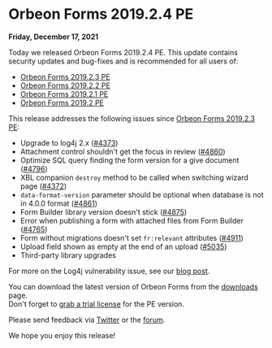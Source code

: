 # Orbeon Forms 2019.2.4 PE

__Friday, December 17, 2021__

Today we released Orbeon Forms 2019.2.4 PE. This update contains security updates and bug-fixes and is recommended for all users of:

- [Orbeon Forms 2019.2.3 PE](orbeon-forms-2019.2.3.md)
- [Orbeon Forms 2019.2.2 PE](orbeon-forms-2019.2.2.md)
- [Orbeon Forms 2019.2.1 PE](orbeon-forms-2019.2.1.md)
- [Orbeon Forms 2019.2 PE](orbeon-forms-2019.2.md)

This release addresses the following issues since [Orbeon Forms 2019.2.3 PE](orbeon-forms-2019.2.3.md):

- Upgrade to log4j 2.x ([\#4373](https://github.com/orbeon/orbeon-forms/issues/4373))
- Attachment control shouldn't get the focus in review ([\#4860](https://github.com/orbeon/orbeon-forms/issues/4860))
- Optimize SQL query finding the form version for a give document ([\#4796](https://github.com/orbeon/orbeon-forms/issues/4796))
- XBL companion `destroy` method to be called when switching wizard page ([\#4372](https://github.com/orbeon/orbeon-forms/issues/4372))
- `data-format-version` parameter should be optional when database is not in 4.0.0 format ([\#4861](https://github.com/orbeon/orbeon-forms/issues/4861))
- Form Builder library version doesn't stick ([\#4875](https://github.com/orbeon/orbeon-forms/issues/4875))
- Error when publishing a form with attached files from Form Builder ([\#4765](https://github.com/orbeon/orbeon-forms/issues/4765))
- Form without migrations doesn't set `fr:relevant` attributes ([\#4911](https://github.com/orbeon/orbeon-forms/issues/4911))
- Upload field shown as empty at the end of an upload ([\#5035](https://github.com/orbeon/orbeon-forms/issues/5035))
- Third-party library upgrades

For more on the Log4j vulnerability issue, see our [blog post](https://blog.orbeon.com/2021/12/vulnerability-in-log4j-library.html).

You can download the latest version of Orbeon Forms from the [downloads](https://www.orbeon.com/download) page.  
Don't forget to [grab a trial license](https://prod.orbeon.com/prod/fr/orbeon/register/new) for the PE version.

Please send feedback via [Twitter](https://twitter.com/orbeon) or the [forum](https://www.orbeon.com/community).

We hope you enjoy this release!
